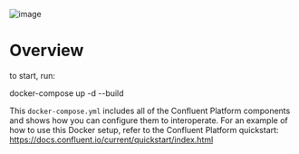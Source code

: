 ![image](../confluent-logo-300-2.png)

# Overview

to start, run:

docker-compose up -d --build

This `docker-compose.yml` includes all of the Confluent Platform components and shows how you can configure them to interoperate.
For an example of how to use this Docker setup, refer to the Confluent Platform quickstart: https://docs.confluent.io/current/quickstart/index.html

